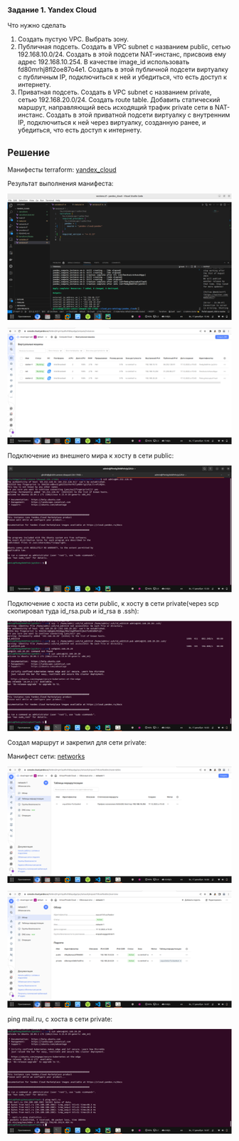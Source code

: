 ### Задание 1. Yandex Cloud

Что нужно сделать

1. Создать пустую VPC. Выбрать зону.
2. Публичная подсеть.
Создать в VPC subnet с названием public, сетью 192.168.10.0/24.
Создать в этой подсети NAT-инстанс, присвоив ему адрес 192.168.10.254. В качестве image_id использовать fd80mrhj8fl2oe87o4e1.
Создать в этой публичной подсети виртуалку с публичным IP, подключиться к ней и убедиться, что есть доступ к интернету.
3. Приватная подсеть.
Создать в VPC subnet с названием private, сетью 192.168.20.0/24.
Создать route table. Добавить статический маршрут, направляющий весь исходящий трафик private сети в NAT-инстанс.
Создать в этой приватной подсети виртуалку с внутренним IP, подключиться к ней через виртуалку, созданную ранее, и убедиться, что есть доступ к интернету.

## Решение

Манифесты terraform: [yandex_cloud](https://github.com/george25031996/cloud_pro-netology/tree/main/yandex_cloud)

Результат выполнения манифеста:

![Скрин 1](./images/1.png)

![Скрин 2](./images/2.png)

Подключение из внешнего мира к хосту в сети public:

![Скрин 3](./images/3.png)

Подключение с хоста из сети public, к хосту в сети private(через scp скопировал туда id_rsa.pub и id_rsa в .ssh):

![Скрин 4](./images/4.png)

Создал маршрут и закрепил для сети private:

Манифест сети: [networks](https://github.com/george25031996/cloud_pro-netology/blob/main/yandex_cloud/networks.tf)

![Скрин 5](./images/5.png)

![Скрин 6](./images/6.png)

ping mail.ru, с хоста в сети private:

![Скрин 7](./images/7.png)
